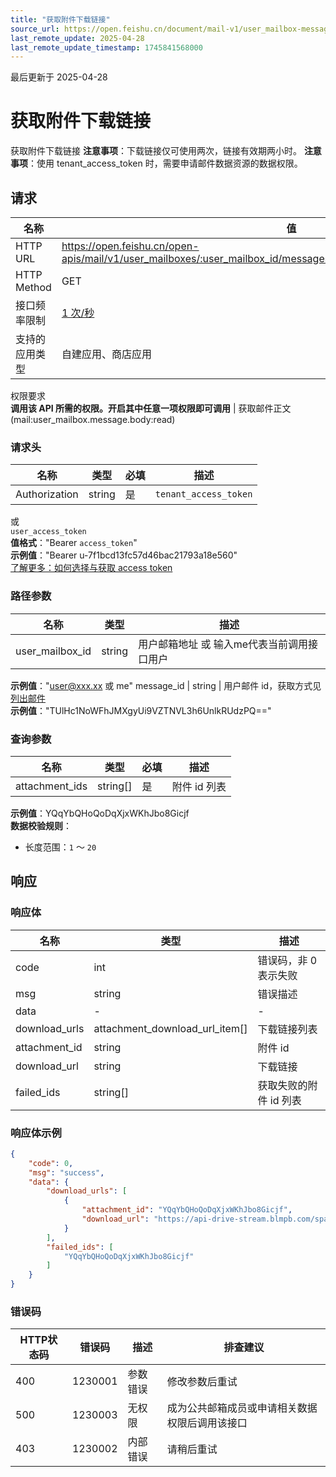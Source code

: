 ```yaml
---
title: "获取附件下载链接"
source_url: https://open.feishu.cn/document/mail-v1/user_mailbox-message/user_mailbox-message-attachment/download_url
last_remote_update: 2025-04-28
last_remote_update_timestamp: 1745841568000
---
```

最后更新于 2025-04-28

# 获取附件下载链接

获取附件下载链接
**注意事项**：下载链接仅可使用两次，链接有效期两小时。
**注意事项**：使用 tenant_access_token 时，需要申请邮件数据资源的数据权限。

## 请求
名称 | 值
---|---
HTTP URL | https://open.feishu.cn/open-apis/mail/v1/user_mailboxes/:user_mailbox_id/messages/:message_id/attachments/download_url
HTTP Method | GET
接口频率限制 | [1 次/秒](https://open.feishu.cn/document/ukTMukTMukTM/uUzN04SN3QjL1cDN)
支持的应用类型 | 自建应用、商店应用
权限要求  
            **调用该 API 所需的权限。开启其中任意一项权限即可调用** | 获取邮件正文(mail:user_mailbox.message.body:read)

### 请求头

名称 | 类型 | 必填 | 描述
--- | --- | --- | ---
Authorization | string | 是 | `tenant_access_token`  
或  
`user_access_token`  
**值格式**："Bearer `access_token`"  
**示例值**："Bearer u-7f1bcd13fc57d46bac21793a18e560"  
[了解更多：如何选择与获取 access token](https://open.feishu.cn/document/uAjLw4CM/ugTN1YjL4UTN24CO1UjN/trouble-shooting/how-to-choose-which-type-of-token-to-use)

### 路径参数

名称 | 类型 | 描述
--- | --- | ---
user_mailbox_id | string | 用户邮箱地址 或 输入me代表当前调用接口用户  
**示例值**："user@xxx.xx 或 me"
message_id | string | 用户邮件 id，获取方式见 [列出邮件](https://open.feishu.cn/document/uAjLw4CM/ukTMukTMukTM/reference/mail-v1/user_mailbox-message/list)  
**示例值**："TUlHc1NoWFhJMXgyUi9VZTNVL3h6UnlkRUdzPQ=="

### 查询参数

名称 | 类型 | 必填 | 描述
--- | --- | --- | ---
attachment_ids | string\[\] | 是 | 附件 id 列表  
**示例值**：YQqYbQHoQoDqXjxWKhJbo8Gicjf  
**数据校验规则**：  
- 长度范围：`1` ～ `20`

## 响应

### 响应体

名称 | 类型 | 描述
--- | --- | ---
code | int | 错误码，非 0 表示失败
msg | string | 错误描述
data | \- | \-
download_urls | attachment_download_url_item\[\] | 下载链接列表
attachment_id | string | 附件 id
download_url | string | 下载链接
failed_ids | string\[\] | 获取失败的附件 id 列表

### 响应体示例
```json
{
    "code": 0,
    "msg": "success",
    "data": {
        "download_urls": [
            {
                "attachment_id": "YQqYbQHoQoDqXjxWKhJbo8Gicjf",
                "download_url": "https://api-drive-stream.blmpb.com/space/api/box/stream/download/authcode/?code=YTZiZGViMDg3NzRjMzEwOWRkMGI1MTJlYmQxYTFmYTBfZTA5ZjZiOWU4NDYzMzkxMDUyOTIxMzBmNTVjMjAyZTFfSUQ6NzI4MTE4Nzg1OTE5NTc3Mjk0N18xNjk1ODg4NjQyOjE2OTU4ODg3MDJfVjM"
            }
        ],
        "failed_ids": [
            "YQqYbQHoQoDqXjxWKhJbo8Gicjf"
        ]
    }
}
```

### 错误码

HTTP状态码 | 错误码 | 描述 | 排查建议
--- | --- | --- | ---
400 | 1230001 | 参数错误 | 修改参数后重试
500 | 1230003 | 无权限 | 成为公共邮箱成员或申请相关数据权限后调用该接口
403 | 1230002 | 内部错误 | 请稍后重试
